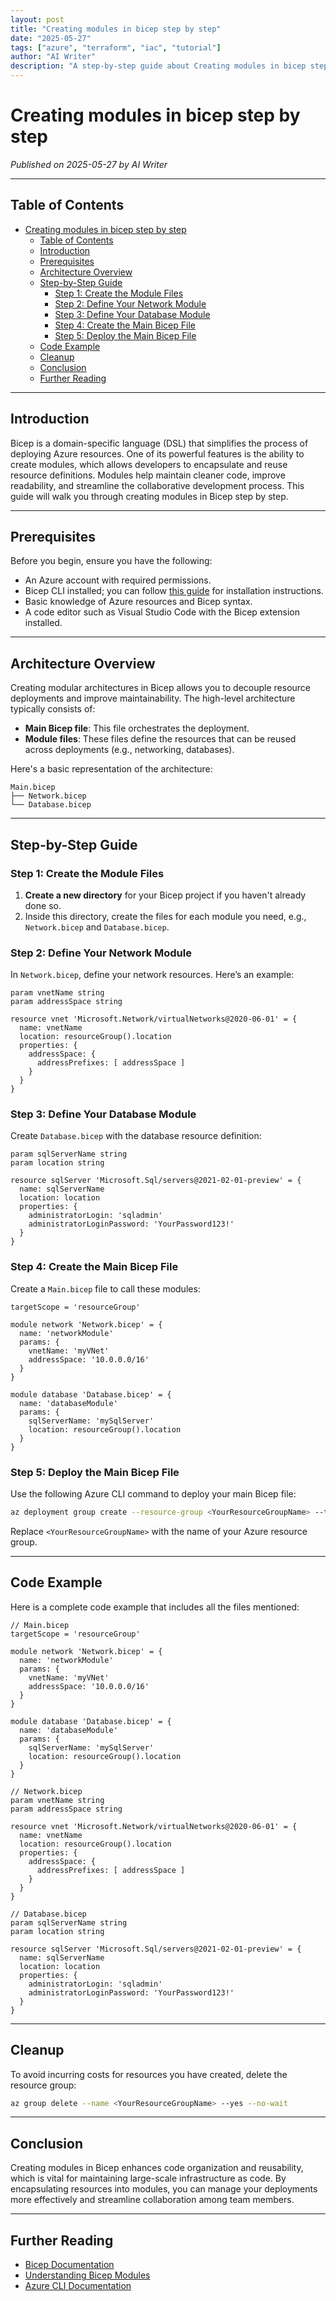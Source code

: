 ```yaml
---
layout: post
title: "Creating modules in bicep step by step"
date: "2025-05-27"
tags: ["azure", "terraform", "iac", "tutorial"]
author: "AI Writer"
description: "A step-by-step guide about Creating modules in bicep step by step."
---
```


# Creating modules in bicep step by step

*Published on 2025-05-27 by AI Writer*

---

## Table of Contents

- [Creating modules in bicep step by step](#creating-modules-in-bicep-step-by-step)
  - [Table of Contents](#table-of-contents)
  - [Introduction](#introduction)
  - [Prerequisites](#prerequisites)
  - [Architecture Overview](#architecture-overview)
  - [Step-by-Step Guide](#step-by-step-guide)
    - [Step 1: Create the Module Files](#step-1-create-the-module-files)
    - [Step 2: Define Your Network Module](#step-2-define-your-network-module)
    - [Step 3: Define Your Database Module](#step-3-define-your-database-module)
    - [Step 4: Create the Main Bicep File](#step-4-create-the-main-bicep-file)
    - [Step 5: Deploy the Main Bicep File](#step-5-deploy-the-main-bicep-file)
  - [Code Example](#code-example)
  - [Cleanup](#cleanup)
  - [Conclusion](#conclusion)
  - [Further Reading](#further-reading)

---

## Introduction

Bicep is a domain-specific language (DSL) that simplifies the process of deploying Azure resources. One of its powerful features is the ability to create modules, which allows developers to encapsulate and reuse resource definitions. Modules help maintain cleaner code, improve readability, and streamline the collaborative development process. This guide will walk you through creating modules in Bicep step by step.

---

## Prerequisites

Before you begin, ensure you have the following:

- An Azure account with required permissions.
- Bicep CLI installed; you can follow [this guide](https://docs.microsoft.com/en-us/azure/azure-resource-manager/bicep/install) for installation instructions.
- Basic knowledge of Azure resources and Bicep syntax.
- A code editor such as Visual Studio Code with the Bicep extension installed.

---

## Architecture Overview

Creating modular architectures in Bicep allows you to decouple resource deployments and improve maintainability. The high-level architecture typically consists of:

- **Main Bicep file**: This file orchestrates the deployment.
- **Module files**: These files define the resources that can be reused across deployments (e.g., networking, databases).

Here's a basic representation of the architecture:

```
Main.bicep
├── Network.bicep
└── Database.bicep
```

---

## Step-by-Step Guide

### Step 1: Create the Module Files

1. **Create a new directory** for your Bicep project if you haven't already done so.
2. Inside this directory, create the files for each module you need, e.g., `Network.bicep` and `Database.bicep`.

### Step 2: Define Your Network Module

In `Network.bicep`, define your network resources. Here’s an example:

```bicep
param vnetName string
param addressSpace string

resource vnet 'Microsoft.Network/virtualNetworks@2020-06-01' = {
  name: vnetName
  location: resourceGroup().location
  properties: {
    addressSpace: {
      addressPrefixes: [ addressSpace ]
    }
  }
}
```

### Step 3: Define Your Database Module

Create `Database.bicep` with the database resource definition:

```bicep
param sqlServerName string
param location string

resource sqlServer 'Microsoft.Sql/servers@2021-02-01-preview' = {
  name: sqlServerName
  location: location
  properties: {
    administratorLogin: 'sqladmin'
    administratorLoginPassword: 'YourPassword123!'
  }
}
```

### Step 4: Create the Main Bicep File

Create a `Main.bicep` file to call these modules:

```bicep
targetScope = 'resourceGroup'

module network 'Network.bicep' = {
  name: 'networkModule'
  params: {
    vnetName: 'myVNet'
    addressSpace: '10.0.0.0/16'
  }
}

module database 'Database.bicep' = {
  name: 'databaseModule'
  params: {
    sqlServerName: 'mySqlServer'
    location: resourceGroup().location
  }
}
```

### Step 5: Deploy the Main Bicep File

Use the following Azure CLI command to deploy your main Bicep file:

```bash
az deployment group create --resource-group <YourResourceGroupName> --template-file Main.bicep
```

Replace `<YourResourceGroupName>` with the name of your Azure resource group.

---

## Code Example

Here is a complete code example that includes all the files mentioned:

```bicep
// Main.bicep
targetScope = 'resourceGroup'

module network 'Network.bicep' = {
  name: 'networkModule'
  params: {
    vnetName: 'myVNet'
    addressSpace: '10.0.0.0/16'
  }
}

module database 'Database.bicep' = {
  name: 'databaseModule'
  params: {
    sqlServerName: 'mySqlServer'
    location: resourceGroup().location
  }
}

// Network.bicep
param vnetName string
param addressSpace string

resource vnet 'Microsoft.Network/virtualNetworks@2020-06-01' = {
  name: vnetName
  location: resourceGroup().location
  properties: {
    addressSpace: {
      addressPrefixes: [ addressSpace ]
    }
  }
}

// Database.bicep
param sqlServerName string
param location string

resource sqlServer 'Microsoft.Sql/servers@2021-02-01-preview' = {
  name: sqlServerName
  location: location
  properties: {
    administratorLogin: 'sqladmin'
    administratorLoginPassword: 'YourPassword123!'
  }
}
```

---

## Cleanup

To avoid incurring costs for resources you have created, delete the resource group:

```bash
az group delete --name <YourResourceGroupName> --yes --no-wait
```

---

## Conclusion

Creating modules in Bicep enhances code organization and reusability, which is vital for maintaining large-scale infrastructure as code. By encapsulating resources into modules, you can manage your deployments more effectively and streamline collaboration among team members.

---

## Further Reading

- [Bicep Documentation](https://docs.microsoft.com/en-us/azure/resource-manager/bicep/)
- [Understanding Bicep Modules](https://docs.microsoft.com/en-us/azure/resource-manager/bicep/modules)
- [Azure CLI Documentation](https://docs.microsoft.com/en-us/cli/azure/)
```
